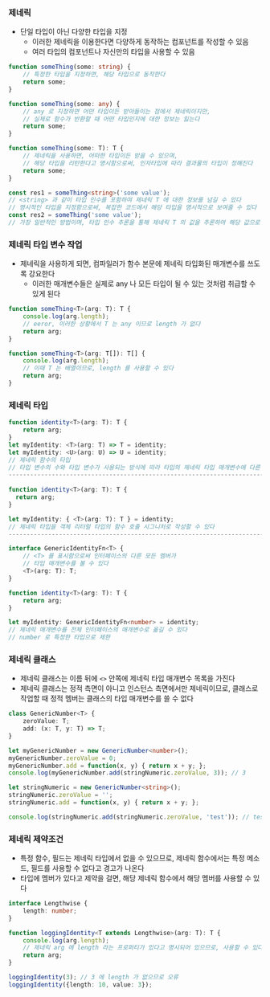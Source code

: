 ### 제네릭

* 단일 타입이 아닌 다양한 타입을 지정
  * 이러한 제네릭을 이용한다면 다양하게 동작하는 컴포넌트를 작성할 수 있음
  * 여러 타입의 컴포넌트나 자신만의 타입을 사용할 수 있음

```typescript
function someThing(some: string) {
    // 특정한 타입을 지정하면, 해당 타입으로 동작한다
    return some;
}

function someThing(some: any) {
    // any 로 지정하면 어떤 타입이든 받아들이는 점에서 제네릭이지만,
    // 실제로 함수가 반환할 때 어떤 타입인지에 대한 정보는 잃는다
    return some;
}

function someThing(some: T): T {
    // 제네릭을 사용하면, 어떠한 타입이든 받을 수 있으며,
    // 해당 타입을 리턴한다고 명시함으로써, 인자타입에 따라 결과물의 타입이 정해진다
    return some;
}

const res1 = someThing<string>('some value');
// <string> 과 같이 타입 인수를 포함하여 제네릭 T 에 대한 정보를 넘길 수 있다
// 명시적인 타입을 지정함으로써, 복잡한 코드에서 해당 타입을 명시적으로 보여줄 수 있다
const res2 = someThing('some value');
// 가장 일반적인 방법이며, 타입 인수 추론을 통해 제네릭 T 의 값을 추론하여 해당 값으로 결과를 리턴한다
```

### 제네릭 타입 변수 작업

* 제네릭을 사용하게 되면, 컴파일러가 함수 본문에 제네릭 타입화된 매개변수를 쓰도록 강요한다
  * 이러한 매개변수들은 실제로 any 나 모든 타입이 될 수 있는 것처럼 취급할 수 있게 된다
  
```typescript
function someThing<T>(arg: T): T {
    console.log(arg.length);
    // eeror, 이러한 상황에서 T 는 any 이므로 length 가 없다 
    return arg;
}

function someThing<T>(arg: T[]): T[] {
    console.log(arg.length);
    // 이때 T 는 배열이므로, length 를 사용할 수 있다
    return arg;
}
```

### 제네릭 타입

```typescript
function identity<T>(arg: T): T {
    return arg;
}
let myIdentity: <T>(arg: T) => T = identity;
let myIdentity: <U>(arg: U) => U = identity;
// 제네릭 함수의 타입
// 타입 변수의 수와 타입 변수가 사용되는 방식에 따라 타입의 제네릭 타입 매개변수에 다른 이름을 줄 수 있다
------------------------------------------------------------------------------------
        
function identity<T>(arg: T): T {
  return arg;
}

let myIdentity: { <T>(arg: T): T } = identity;
// 제네릭 타입을 객체 리터럴 타입의 함수 호출 시그니처로 작성할 수 있다
------------------------------------------------------------------------------------

interface GenericIdentityFn<T> {
    // <T> 를 표시함으로써 인터페이스의 다른 모든 멤버가
    // 타입 매개변수를 볼 수 있다
    <T>(arg: T): T;
}

function identity<T>(arg: T): T {
    return arg;
}

let myIdentity: GenericIdentityFn<number> = identity;
// 제네릭 매개변수를 전체 인터페이스의 매개변수로 옮길 수 있다
// number 로 특정한 타입으로 제한
```

### 제네릭 클래스

* 제네릭 클래스는 이름 뒤에 `<>` 안쪽에 제네릭 타입 매개변수 목록을 가진다
* 제네릭 클래스는 정적 측면이 아니고 인스턴스 측면에서만 제네릭이므로, 클래스로 작업할 때 정적 멤버는 클래스의 타입 매개변수를 쓸 수 없다

```typescript
class GenericNumber<T> {
    zeroValue: T;
    add: (x: T, y: T) => T;
}

let myGenericNumber = new GenericNumber<number>();
myGenericNumber.zeroValue = 0;
myGenericNumber.add = function(x, y) { return x + y; };
console.log(myGenericNumber.add(stringNumeric.zeroValue, 3)); // 3

let stringNumeric = new GenericNumber<string>();
stringNumeric.zeroValue = '';
stringNumeric.add = function(x, y) { return x + y; };

console.log(stringNumeric.add(stringNumeric.zeroValue, 'test')); // test
```

### 제네릭 제약조건

* 특정 함수, 필드는 제네릭 타입에서 없을 수 있으므로, 제네릭 함수에서는 특정 메소드, 필드를 사용할 수 없다고 경고가 나온다
* 타입에 멤버가 있다고 제약을 걸면, 해당 제네릭 함수에서 해당 멤버를 사용할 수 있다

```typescript
interface Lengthwise {
    length: number;
}

function loggingIdentity<T extends Lengthwise>(arg: T): T {
    console.log(arg.length);
    // 제네릭 arg 에 length 라는 프로퍼티가 있다고 명시되어 있으므로, 사용할 수 있다
    return arg;
}

loggingIdentity(3); // 3 에 length 가 없으므로 오류
loggingIdentity({length: 10, value: 3});
```
